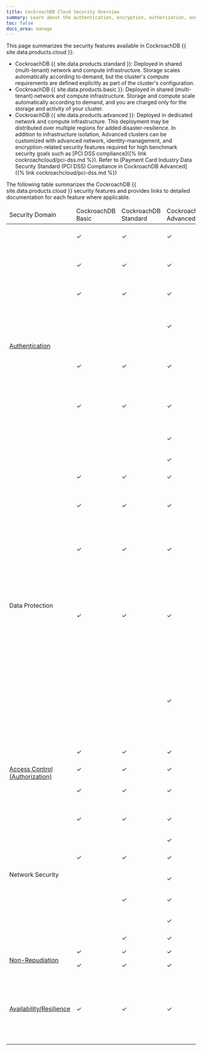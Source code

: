 ```yaml
---
title: CockroachDB Cloud Security Overview
summary: Learn about the authentication, encryption, authorization, and audit log features for CockroachDB Cloud clusters.
toc: false
docs_area: manage
---
```


This page summarizes the security features available in CockroachDB {{ site.data.products.cloud }}:

- CockroachDB {{ site.data.products.standard }}: Deployed in shared (multi-tenant) network and compute infrastructure. Storage scales automatically according to demand, but the cluster's compute requirements are defined explicitly as part of the cluster's configuration.
- CockroachDB {{ site.data.products.basic }}: Deployed in shared (multi-tenant) network and compute infrastructure. Storage and compute scale automatically according to demand, and you are charged only for the storage and activity of your cluster.
- CockroachDB {{ site.data.products.advanced }}: Deployed in dedicated network and compute infrastructure. This deployment may be distributed over multiple regions for added disaster-resilience. In addition to infrastructure isolation, Advanced clusters can be customized with advanced network, identity-management, and encryption-related security features required for high benchmark security goals such as [PCI DSS compliance]({% link cockroachcloud/pci-dss.md %}). Refer to [Payment Card Industry Data Security Standard (PCI DSS) Compliance in CockroachDB Advanced]({% link cockroachcloud/pci-dss.md %})

The following table summarizes the CockroachDB {{ site.data.products.cloud }} security features and provides links to detailed documentation for each feature where applicable.

<table markdown="1">
  <thead>
    <tr>
      <td width="120">Security Domain</td>
      <td>CockroachDB Basic</td>
      <td>CockroachDB Standard</td>
      <td>CockroachDB Advanced</td>
      <td>Feature</td>
    </tr>
  </thead>
  <tbody>
    <tr>
      <td rowspan="8"><a href="{% link cockroachcloud/authentication.md %}">Authentication</a></td>
      <td>✓</td>
      <td>✓</td>
      <td>✓</td>
      <td>Inter-node and node identity authentication using TLS 1.3</td>
    </tr>
    <tr>
      <td>✓</td>
      <td>✓</td>
      <td>✓</td>
      <td>Client identity authentication using a username and password</td>
    </tr>
    <tr>
      <td>✓</td>
      <td>✓</td>
      <td>✓</td>
      <td><a href="{% link {{ site.current_cloud_version }}/security-reference/scram-authentication.md %}">SASL/SCRAM-SHA-256 secure password-based authentication</a></td>
    </tr>
    <tr>
      <td>&nbsp;</td>
      <td>&nbsp;</td>
      <td>✓</td>
      <td>Cluster DB console authentication with third-party <a href="{% link {{ site.current_cloud_version }}/sso-db-console.md %}">Single Sign On (SSO)</a> using <a href="https://openid.net/connect/">OpenID Connect OIDC</a> or <a href="https://wikipedia.org/wiki/Security_Assertion_Markup_Language">SAML</a></td>
    </tr>
    <tr>
      <td>✓</td>
      <td>✓</td>
      <td>✓</td>
      <td>SQL Client authentication with <a href="{% link cockroachcloud/cloud-sso-sql.md %}">Cluster SSO</a> using CockroachDB Cloud as identity provider</td>
    </tr>
    <tr>
      <td>✓</td>
      <td>✓</td>
      <td>✓</td>
      <td>SQL Client authentication with <a href="{% link {{ site.current_cloud_version }}/sso-sql.md %}">Cluster SSO</a> using customer-managed identity providers</td>
    </tr>
    <tr>
      <td>&nbsp;</td>
      <td>&nbsp;</td>
      <td>✓</td>
      <td>Client identity authentication using <a href="{% link cockroachcloud/client-certs-advanced.md %}">PKI certificates</a></td>
    </tr>
    <tr>
      <td>&nbsp;</td>
      <td>&nbsp;</td>
      <td>✓</td>
      <td><a href="{% link {{ site.current_cloud_version }}/manage-certs-revoke-ocsp.md %}">OCSP</a> certificate revocation protocol</td>
    </tr>
    <tr>
    <td rowspan="5" >Data Protection</a></td>
      <td>✓</td>
      <td>✓</td>
      <td>✓</td>
      <td>Encryption-in-flight using TLS 1.3</td>
    </tr>
    <tr>
      <td>✓</td>
      <td>✓</td>
      <td>✓</td>
      <td>Automatic backups for AWS clusters are encrypted-at-rest using <a href="https://docs.aws.amazon.com/AmazonS3/latest/dev/UsingServerSideEncryption.html">AWS S3’s server-side encryption</a></td>
    </tr>
    <tr>
      <td>✓</td>
      <td>✓</td>
      <td>✓</td>
      <td>Automatic backups for GCP clusters are encrypted-at-rest using <a href="https://cloud.google.com/storage/docs/encryption/default-keys">Google-managed server-side encryption keys</a></td>
    </tr>
    <tr>
      <td>✓</td>
      <td>✓</td>
      <td>✓</td>
      <td>Industry-standard encryption-at-rest provided at the infrastructure level by your chosen deployment environment, such as Google Cloud Platform (GCP), Amazon Web Services (AWS), or Microsoft Azure.
    </tr>
    <tr>
      <td>&nbsp;</td>
      <td>&nbsp;</td>
      <td>✓</td>
      <td><a href="{% link cockroachcloud/cmek.md %}">Customer Managed Encryption Keys (CMEK)</a>, with [Advanced security features]({% link cockroachcloud/create-an-advanced-cluster.md %}#step-6-configure-advanced-security-features) enabled.
    </tr>
    <tr>
    <td rowspan="3" ><a href="{% link cockroachcloud/authorization.md %}">Access Control (Authorization)</a></td>
      <td>✓</td>
      <td>✓</td>
      <td>✓</td>
      <td>SQL users with direct privilege management</td>
    </tr>
    <tr>
      <td>✓</td>
      <td>✓</td>
      <td>✓</td>
      <td>SQL Role-based access control (RBAC)</td>
    </tr>
    <tr>
      <td>✓</td>
      <td>✓</td>
      <td>✓</td>
      <td>Cloud Organization users with fine-grained access roles</td>
    </tr>
    <tr>
    <td rowspan="7">Network Security</td>
      <td>✓</td>
      <td>✓</td>
      <td>✓</td>
      <td><a href="{% link cockroachcloud/authentication.md %}">SQL-level configuration of allowed authentication attempts by IP address</a></td>
    </tr>
    <tr>
      <td>&nbsp;</td>
      <td>&nbsp;</td>
      <td>✓</td>
      <td><a href="{% link cockroachcloud/private-clusters.md %}">Private Clusters</a></td>
    </tr>
    <tr>
      <td>✓</td>
      <td>✓</td>
      <td>✓</td>
      <td>Network-level Configuration of allowed IP addresses</td>
    </tr>
    <tr>
      <td>&nbsp;</td>
      <td>&nbsp;</td>
      <td>✓</td>
      <td>Egress Perimeter Controls</td>
    </tr>
    <tr>
      <td>&nbsp;</td>
      <td>✓</td>
      <td>✓</td>
      <td><a href="{% link cockroachcloud/network-authorization.md %}#gcp-private-service-connect">Private Service Connect (PSC) (Preview)</a> for GCP clusters</td>
    </tr>
    <tr>
      <td>&nbsp;</td>
      <td>&nbsp;</td>
      <td>✓</td>
      <td><a href="{% link cockroachcloud/network-authorization.md %}#gcp-vpc-peering">VPC Peering</a> for GCP clusters</td>
    </tr>
    <tr>
      <td>&nbsp;</td>
      <td>✓</td>
      <td>✓</td>
      <td><a href="{% link cockroachcloud/network-authorization.md %}#aws-privatelink"></a>PrivateLink for AWS clusters. </td>
    </tr>
    <tr>
      <td rowspan="2"><a href="https://wikipedia.org/wiki/Non-repudiation">Non-Repudiation</a></td>
      <td>✓</td>
      <td>✓</td>
      <td>✓</td>
      <td><a href="{% link {{ site.current_cloud_version }}/sql-audit-logging.md %}">SQL Audit Logging</a></td>
    </tr>
    <tr>
      <td>✓</td>
      <td>✓</td>
      <td>✓</td>
      <td><a href="{% link cockroachcloud/cloud-org-audit-logs.md %}">Cloud Organization Audit Logging</a></td>
    </tr>
    <tr>
      <td><a href="{% link {{ site.current_cloud_version }}/demo-fault-tolerance-and-recovery.md %}">Availability/Resilience</a></td>
      <td>✓</td>
      <td>✓</td>
      <td>✓</td>
      <td>CockroachDB, as a distributed SQL database, is uniquely resilient by nature. A cluster can tolerate node failures as long as the majority of nodes remain functional. See <a href="{% link {{ site.current_cloud_version }}/demo-fault-tolerance-and-recovery.md %}">Disaster Recovery.</a></td>
    </tr>
  </thead>
</table>
